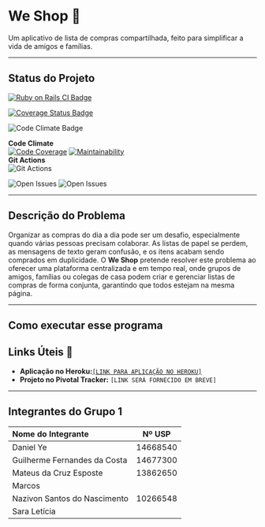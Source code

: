 # We Shop 🛒

Um aplicativo de lista de compras compartilhada, feito para simplificar a vida de amigos e famílias.

---

## Status do Projeto

[![Ruby on Rails CI Badge](https://github.com/kaique321123/taskhub/actions/workflows/main.yml/badge.svg)](https://github.com/kaique321123/taskhub/actions/workflows/main.yml)

[![Coverage Status Badge](https://coveralls.io/repos/github/kaique321123/taskhub/badge.svg?branch=main)](https://coveralls.io/github/kaique321123/taskhub?branch=main)

![Code Climate Badge](https://api.codeclimate.com/v1/badges/SEU_BADGE_ID/maintainability)



**Code Climate**
<br>
[![Code Coverage](https://qlty.sh/gh/Guilherme-Fernandes-da-Costa/projects/ESI_2024/coverage.svg)](https://qlty.sh/gh/Guilherme-Fernandes-da-Costa/projects/ESI_2024)
[![Maintainability](https://qlty.sh/gh/Guilherme-Fernandes-da-Costa/projects/ESI_2024/maintainability.svg)](https://qlty.sh/gh/Guilherme-Fernandes-da-Costa/projects/ESI_2024)
<br>
**Git Actions**
<br>
![Git Actions](https://github.com/Guilherme-Fernandes-da-Costa/ESI_2024/actions/workflows/blank.yml/badge.svg)
<br>

![Open Issues](https://img.shields.io/github/last-commit/Guilherme-Fernandes-da-Costa/ESI_2024)
![Open Issues](https://img.shields.io/github/issues/Guilherme-Fernandes-da-Costa/ESI_2024)

---

## Descrição do Problema

Organizar as compras do dia a dia pode ser um desafio, especialmente quando várias pessoas precisam colaborar. As listas de papel se perdem, as mensagens de texto geram confusão, e os itens acabam sendo comprados em duplicidade.
O **We Shop** pretende resolver este problema ao oferecer uma plataforma centralizada e em tempo real, onde grupos de amigos, famílias ou colegas de casa podem criar e gerenciar listas de compras de forma conjunta, garantindo que todos estejam na mesma página.

---

## Como executar esse programa

## Links Úteis 🔗

* **Aplicação no Heroku:**[`[LINK PARA APLICAÇÃO NO HEROKU]`]()
* **Projeto no Pivotal Tracker:** `[LINK SERÁ FORNECIDO EM BREVE]`

---

## Integrantes do Grupo 1

| Nome do Integrante | Nº USP |
| :--- | :---: |
| Daniel Ye | 14668540 |
| Guilherme Fernandes da Costa | 14677300 |
| Mateus da Cruz Esposte | 13862650 |
| Marcos |  |
| Nazivon Santos do Nascimento | 10266548 | 
| Sara Letícia  |  |
